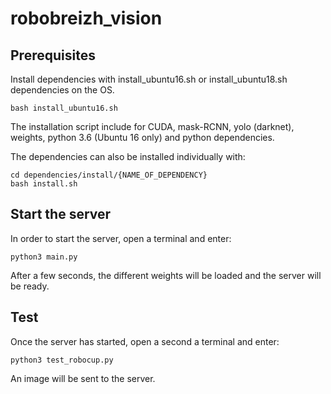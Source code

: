 # robobreizh_vision

## Prerequisites

Install dependencies with install_ubuntu16.sh or install_ubuntu18.sh dependencies on the OS.

```buildoutcfg
bash install_ubuntu16.sh
```
The installation script include for CUDA, mask-RCNN, yolo (darknet), weights, python 3.6 (Ubuntu 16 only) and python dependencies.

The dependencies can also be installed individually with:

```buildoutcfg
cd dependencies/install/{NAME_OF_DEPENDENCY}
bash install.sh
```

## Start the server

In order to start the server, open a terminal and enter:

```buildoutcfg
python3 main.py
```

After a few seconds, the different weights will be loaded and the server will be ready.

## Test

Once the server has started, open a second a terminal and enter:

```buildoutcfg
python3 test_robocup.py
```

An image will be sent to the server.